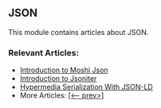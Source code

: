 ## JSON

This module contains articles about JSON.

### Relevant Articles:
- [Introduction to Moshi Json](https://www.baeldung.com/java-json-moshi)
- [Introduction to Jsoniter](https://www.baeldung.com/java-jsoniter)
- [Hypermedia Serialization With JSON-LD](https://www.baeldung.com/json-linked-data)
- More Articles: [[<-- prev>]](../json-2)
